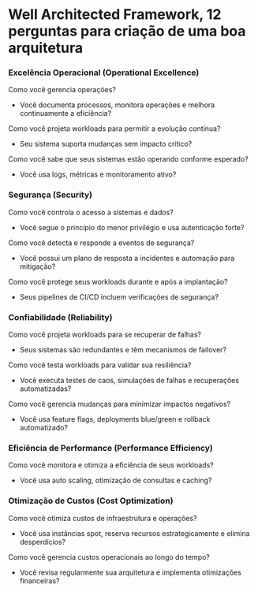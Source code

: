 # Well Architected Framework, 12 perguntas para criação de uma boa arquitetura

### Excelência Operacional (Operational Excellence)
Como você gerencia operações?
- Você documenta processos, monitora operações e melhora continuamente a eficiência?

Como você projeta workloads para permitir a evolução contínua?
- Seu sistema suporta mudanças sem impacto crítico?

Como você sabe que seus sistemas estão operando conforme esperado?
- Você usa logs, métricas e monitoramento ativo?

### Segurança (Security)
Como você controla o acesso a sistemas e dados?
- Você segue o princípio do menor privilégio e usa autenticação forte?

Como você detecta e responde a eventos de segurança?
- Você possui um plano de resposta a incidentes e automação para mitigação?

Como você protege seus workloads durante e após a implantação?
- Seus pipelines de CI/CD incluem verificações de segurança?

### Confiabilidade (Reliability)
Como você projeta workloads para se recuperar de falhas?
- Seus sistemas são redundantes e têm mecanismos de failover?

Como você testa workloads para validar sua resiliência?
- Você executa testes de caos, simulações de falhas e recuperações automatizadas?

Como você gerencia mudanças para minimizar impactos negativos?
- Você usa feature flags, deployments blue/green e rollback automatizado?

### Eficiência de Performance (Performance Efficiency)
Como você monitora e otimiza a eficiência de seus workloads?
- Você usa auto scaling, otimização de consultas e caching?

### Otimização de Custos (Cost Optimization)
Como você otimiza custos de infraestrutura e operações?
- Você usa instâncias spot, reserva recursos estrategicamente e elimina desperdícios?

Como você gerencia custos operacionais ao longo do tempo?
- Você revisa regularmente sua arquitetura e implementa otimizações financeiras?

